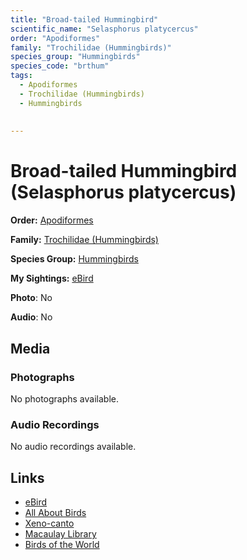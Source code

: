 ```yaml
---
title: "Broad-tailed Hummingbird"
scientific_name: "Selasphorus platycercus"
order: "Apodiformes"
family: "Trochilidae (Hummingbirds)"
species_group: "Hummingbirds"
species_code: "brthum"
tags: 
  - Apodiformes
  - Trochilidae (Hummingbirds)
  - Hummingbirds
  
  
---
```


# Broad-tailed Hummingbird (Selasphorus platycercus)

**Order:** [Apodiformes](/tags/apodiformes)

**Family:** [Trochilidae (Hummingbirds)](/tags/trochilidae-hummingbirds)

**Species Group:** [Hummingbirds](/tags/hummingbirds)

**My Sightings:** [eBird](https://ebird.org/lifelist?r=world&time=life&spp=brthum)

**Photo**: No 

**Audio**: No

## Media
### Photographs
No photographs available.

### Audio Recordings
No audio recordings available.

## Links
* [eBird](https://ebird.org/species/brthum) 
* [All About Birds](https://www.allaboutbirds.org/guide/brthum) 
* [Xeno-canto](https://www.xeno-canto.org/species/selasphorus-platycercus) 
* [Macaulay Library](https://search.macaulaylibrary.org/catalog?taxonCode=brthum&sort=rating_rank_desc)
* [Birds of the World](https://birdsoftheworld.org/bow/species/brthum)
